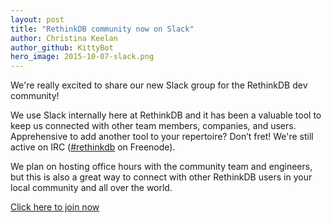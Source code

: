 ```yaml
---
layout: post
title: "RethinkDB community now on Slack"
author: Christina Keelan
author_github: KittyBot
hero_image: 2015-10-07-slack.png
---
```


We're really excited to share our new Slack group for the RethinkDB dev community! 

We use Slack internally here at RethinkDB and it has been a valuable tool to keep us connected with other team members, companies, and users. Apprehensive to add another tool to your repertoire? Don’t fret! We're still active on IRC ([#rethinkdb](irc://chat.freenode.net/#rethinkdb) on Freenode). 

We plan on hosting office hours with the community team and engineers, but this is also a great way to connect with other RethinkDB users in your local community and all over the world. 

[Click here to join now](http://slack.rethinkdb.com/)
